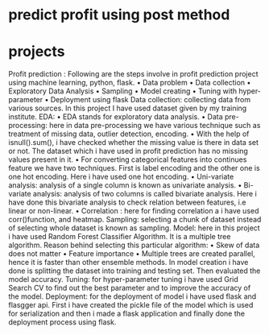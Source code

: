 # predict profit using post method
# projects
Profit prediction :
Following are the steps involve in profit prediction project using machine learning, python, flask.
•	Data problem
•	Data collection
•	Exploratory Data Analysis
•	Sampling
•	Model creating
•	Tuning with hyper-parameter
•	Deployment using flask
Data collection: collecting data from various sources. In this project I have used dataset given by my training institute.
EDA: 
•	EDA stands for exploratory data analysis.
•	Data pre-processing: here in data pre-processing we have various technique such as treatment of missing data, outlier detection, encoding. 
•	With the help of isnull().sum(), i have checked whether the missing value is there in data set or not. The dataset which i have used in profit prediction has no missing values present in it.
•	For converting categorical features into continues feature we have two techniques. First is label encoding and the other one is one hot encoding. Here i have used one hot encoding.
•	Uni-variate analysis: analysis of a single column is known as univariate analysis.
•	Bi-variate analysis:  analysis of two columns is called bivariate analysis. Here i have done this bivariate analysis to check relation between features, i.e linear or non-linear.
•	Correlation : here for finding correlation a i have used corr()function, and heatmap.
Sampling: selecting a chunk of dataset instead of selecting whole dataset is known as sampling.
Model: here in this project i have used Random Forest Classifier Algorithm. It is a multiple tree algorithm.
Reason behind selecting this particular algorithm:
•	Skew of data does not matter
•	Feature importance 
•	Multiple trees are created parallel, hence it is faster than other ensemble methods. 
In model creation i have done is splitting the dataset into training and testing set. Then evaluated the model accuracy.
Tuning: for hyper-parameter tuning i have used Grid Search CV to find out the best parameter and to improve the accuracy of the model. 
Deployment: for the deployment of model i have used flask and flasgger api. First i have created the pickle file of the model which is used for serialization and then i made a flask application and finally done the deployment process using flask. 




